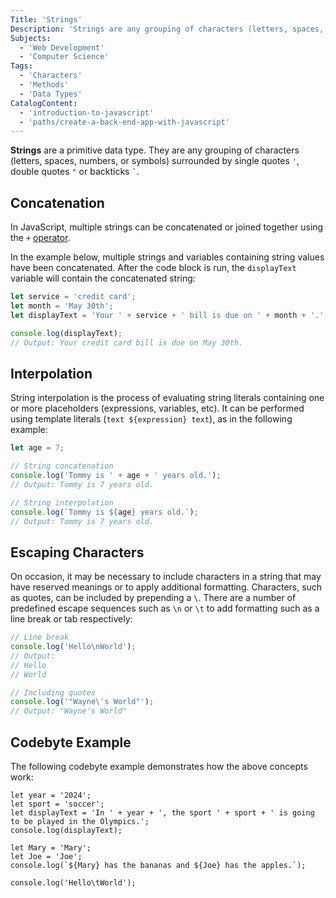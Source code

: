 ```yaml
---
Title: 'Strings'
Description: 'Strings are any grouping of characters (letters, spaces, numbers, or symbols) surrounded by quotes or backticks.'
Subjects:
  - 'Web Development'
  - 'Computer Science'
Tags:
  - 'Characters'
  - 'Methods'
  - 'Data Types'
CatalogContent:
  - 'introduction-to-javascript'
  - 'paths/create-a-back-end-app-with-javascript'
---
```


**Strings** are a primitive data type. They are any grouping of characters (letters, spaces, numbers, or symbols) surrounded by single quotes `'`, double quotes `"` or backticks `` ` ``.

## Concatenation

In JavaScript, multiple strings can be concatenated or joined together using the `+` [operator](https://www.codecademy.com/resources/docs/javascript/operators).

In the example below, multiple strings and variables containing string values have been concatenated. After the code block is run, the `displayText` variable will contain the concatenated string:

```js
let service = 'credit card';
let month = 'May 30th';
let displayText = 'Your ' + service + ' bill is due on ' + month + '.';

console.log(displayText);
// Output: Your credit card bill is due on May 30th.
```

## Interpolation

String interpolation is the process of evaluating string literals containing one or more placeholders (expressions, variables, etc). It can be performed using template literals (`text ${expression} text`), as in the following example:

```js
let age = 7;

// String concatenation
console.log('Tommy is ' + age + ' years old.');
// Output: Tommy is 7 years old.

// String interpolation
console.log(`Tommy is ${age} years old.`);
// Output: Tommy is 7 years old.
```

## Escaping Characters

On occasion, it may be necessary to include characters in a string that may have reserved meanings or to apply additional formatting. Characters, such as quotes, can be included by prepending a `\`. There are a number of predefined escape sequences such as `\n` or `\t` to add formatting such as a line break or tab respectively:

```js
// Line break
console.log('Hello\nWorld');
// Output:
// Hello
// World

// Including quotes
console.log('"Wayne\'s World"');
// Output: "Wayne's World"
```

## Codebyte Example

The following codebyte example demonstrates how the above concepts work:

```codebyte/javascript
let year = '2024';
let sport = 'soccer';
let displayText = 'In ' + year + ', the sport ' + sport + ' is going to be played in the Olympics.';
console.log(displayText);

let Mary = 'Mary';
let Joe = 'Joe';
console.log(`${Mary} has the bananas and ${Joe} has the apples.`);

console.log('Hello\tWorld');
```

